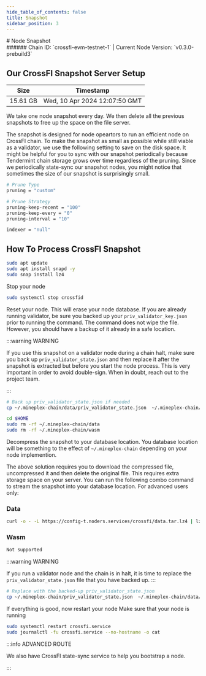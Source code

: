 ```yaml
---
hide_table_of_contents: false
title: Snapshot
sidebar_position: 3
---
```


<div class="h1-with-icon icon-crossfi">
# Node Snapshot
</div>
###### Chain ID: `crossfi-evm-testnet-1` | Current Node Version: `v0.3.0-prebuild3`

## Our CrossFI Snapshot Server Setup

| Size   | Timestamp    |
|--------|--------------|
| 15.61 GB | Wed, 10 Apr 2024 12:07:50 GMT  |


We take one node snapshot every day. We then delete all the previous snapshots to free up the space on the file server.

The snapshot is designed for node opeartors to run an efficient node on CrossFI chain. To make the snapshot as small as possible while still viable as a validator, we use the following setting to save on the disk space. It might be helpful for you to sync with our snapshot periodically because Tendermint chain storage grows over time regardless of the pruning. Since we periodically state-sync our snapshot nodes, you might notice that sometimes the size of our snapshot is surprisingly small.

```bash title="app.toml"
# Prune Type
pruning = "custom"

# Prune Strategy
pruning-keep-recent = "100"
pruning-keep-every = "0"
pruning-interval = "10"
```

```bash title="config.toml"
indexer = "null"
```

## How To Process CrossFI Snapshot
```bash
sudo apt update
sudo apt install snapd -y
sudo snap install lz4
```

Stop your node
```bash
sudo systemctl stop crossfid
```
Reset your node. This will erase your node database. If you are already running validator, be sure you backed up your `priv_validator_key.json` prior to running the command. The command does not wipe the file. However, you should have a backup of it already in a safe location.

:::warning WARNING

If you use this snapshot on a validator node during a chain halt, make sure you back up `priv_validator_state.json` and then replace it after the snapshot is extracted but before you start the node process. This is very important in order to avoid double-sign. When in doubt, reach out to the project team.

:::

```bash
# Back up priv_validator_state.json if needed
cp ~/.mineplex-chain/data/priv_validator_state.json  ~/.mineplex-chain/priv_validator_state.json

cd $HOME
sudo rm -rf ~/.mineplex-chain/data
sudo rm -rf ~/.mineplex-chain/wasm
```

Decompress the snapshot to your database location. You database location will be something to the effect of `~/.mineplex-chain` depending on your node implemention.

The above solution requires you to download the compressed file, uncompressed it and then delete the original file. This requires extra storage space on your server. You can run the following combo command to stream the snapshot into your database location. For advanced users only:
### Data
```bash
curl -o - -L https://config-t.noders.services/crossfi/data.tar.lz4 | lz4 -d | tar -x -C ~/.mineplex-chain
```
### Wasm
```bash
Not supported
```

:::warning WARNING

If you run a validator node and the chain is in halt, it is time to replace the `priv_validator_state.json` file that you have backed up.
:::

```bash
# Replace with the backed-up priv_validator_state.json
cp ~/.mineplex-chain/priv_validator_state.json  ~/.mineplex-chain/data/priv_validator_state.json
```

If everything is good, now restart your node
Make sure that your node is running

```bash
sudo systemctl restart crossfi.service
sudo journalctl -fu crossfi.service --no-hostname -o cat
```

:::info ADVANCED ROUTE

We also have CrossFI state-sync service to help you bootstrap a node.

:::
